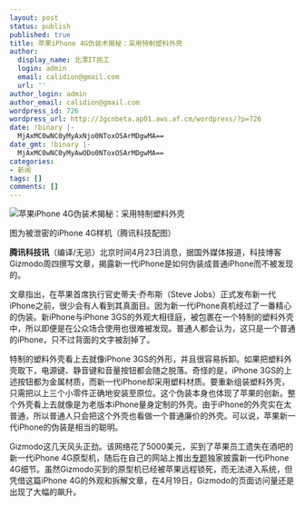 ```yaml
---
layout: post
status: publish
published: true
title: 苹果iPhone 4G伪装术揭秘：采用特制塑料外壳
author:
  display_name: 北漂IT民工
  login: admin
  email: calidion@gmail.com
  url: ''
author_login: admin
author_email: calidion@gmail.com
wordpress_id: 726
wordpress_url: http://3gcnbeta.ap01.aws.af.cm/wordpress/?p=726
date: !binary |-
  MjAxMC0wNC0yMyAxNjo0NToxOSArMDgwMA==
date_gmt: !binary |-
  MjAxMC0wNC0yMyAwODo0NToxOSArMDgwMA==
categories:
- 新闻
tags: []
comments: []
---
```

<p><img src="http://img1.gtimg.com/tech/pics/32527/32527455.jpg" alt="苹果iPhone 4G伪装术揭秘：采用特制塑料外壳" /></p>
<p>图为被泄密的iPhone 4G样机（腾讯科技配图）</p>
<p><strong>腾讯科技讯</strong>（编译/无忌）北京时间4月23日消息，据国外媒体报道，科技博客Gizmodo周四撰写文章，揭露新一代iPhone是如何伪装成普通iPhone而不被发现的。</p>
<p>文章指出，在苹果首席执行官史蒂夫&middot;乔布斯（Steve Jobs）正式发布新一代iPhone之前，很少会有人看到其真面目。因为新一代iPhone真机经过了一番精心的伪装。新iPhone与iPhone 3GS的外观大相径庭，被包裹在一个特制的塑料外壳中，所以即便是在公众场合使用也很难被发现。普通人都会认为，这只是一个普通的iPhone，只不过背面的文字被刮掉了。</p>
<p>特制的塑料外壳看上去就像iPhone 3GS的外形，并且很容易拆卸。如果把塑料外壳取下，电源键、静音键和音量按钮都会随之脱落。奇怪的是，iPhone 3GS的上述按钮都为金属材质，而新一代iPhone却采用塑料材质。要重新组装塑料外壳，只需把以上三个小零件正确地安装至原位。这个伪装本身也体现了苹果的创新。整个外壳看上去就像是为老版本iPhone量身定制的外壳。由于iPhone的外壳实在太普通，所以普通人只会把这个外壳也看做一个普通廉价的外壳。可以说，苹果新一代iPhone的伪装是相当的聪明。</p>
<p>Gizmodo这几天风头正劲。该网络花了5000美元，买到了苹果员工遗失在酒吧的新一代iPhone 4G原型机，随后在自己的网站上推出<a href="http://tech.qq.com/zt/index.htm" target="_blank">专题</a>独家披露新一代iPhone 4G细节。虽然Gizmodo买到的原型机已经被苹果远程锁死，而无法进入系统，但凭借这篇iPhone 4G的外观和拆解文章，在4月19日，Gizmodo的页面访问量还是出现了大幅的飙升。</p>
